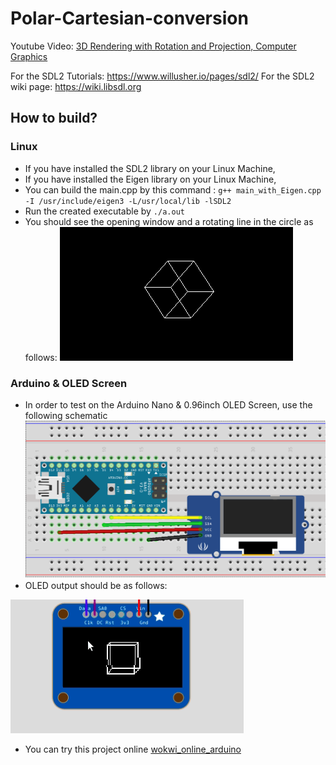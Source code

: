 # Polar-Cartesian-conversion

Youtube Video:
[3D Rendering with Rotation and Projection, Computer Graphics](https://www.youtube.com/watch?v=zjUquEwRjJk&t=997s)

For the SDL2 Tutorials: https://www.willusher.io/pages/sdl2/
For the SDL2 wiki page: https://wiki.libsdl.org


## How to build?
### Linux

- If you have installed the SDL2 library on your Linux Machine,
- If you have installed the Eigen library on your Linux Machine,
- You can build the main.cpp by this command : `g++ main_with_Eigen.cpp -I /usr/include/eigen3 -L/usr/local/lib -lSDL2`
- Run the created executable by `./a.out`
- You should see the opening window and a rotating line in the circle as follows:
![](https://github.com/ArduinoHocam/3D-Reder-with-Rotation-and-Projection/blob/main/example_linux.gif)


### Arduino & OLED Screen

- In order to test on the Arduino Nano & 0.96inch OLED Screen, use the following schematic
![](https://github.com/ArduinoHocam/Polar-Cartesian-conversion/blob/main/arduino-oled-display-connections.png)
- OLED output should be as follows:

![](https://github.com/ArduinoHocam/3D-Reder-with-Rotation-and-Projection/blob/main/example_arduino_oled.gif)
- You can try this project online [wokwi_online_arduino](https://wokwi.com/projects/347390722698117715)
